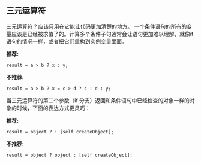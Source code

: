 ## 三元运算符


三元运算符 ? 应该只用在它能让代码更加清楚的地方。 一个条件语句的所有的变量应该是已经被求值了的。计算多个条件子句通常会让语句更加难以理解，就像if语句的情况一样，或者把它们重构到实例变量里面。


**推荐:**
```obj-c
result = a > b ? x : y;
```

**不推荐:**
```obj-c
result = a > b ? x = c > d ? c : d : y;
```

当三元运算符的第二个参数（if 分支）返回和条件语句中已经检查的对象一样的对象的时候，下面的表达方式更灵巧：

**推荐:**
```obj-c
result = object ? : [self createObject];
```

**不推荐:**
```obj-c
result = object ? object : [self createObject];
```